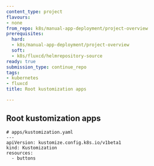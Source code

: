```yaml
---
content_type: project
flavours:
- none
from_repo: k8s/manual-app-deployment/project-overview
prerequisites:
  hard:
  - k8s/manual-app-deployment/project-overview
  soft:
  - k8s/fluxcd/helmrepository-source
ready: true
submission_type: continue_repo
tags:
- kubernetes
- fluxcd
title: Root kustomization apps

---
```


## Root kustomization apps 

```
# apps/kustomization.yaml
---
apiVersion: kustomize.config.k8s.io/v1beta1
kind: Kustomization
resources:
  - buttons
```